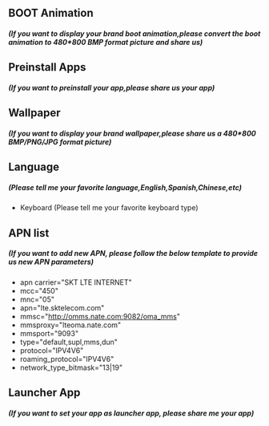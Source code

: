 ## BOOT Animation
##### (If you want to display your brand boot animation,please convert the boot animation to 480*800 BMP format picture and share us)


## Preinstall Apps
##### (If you want to preinstall your app,please share us your app)


## Wallpaper
##### (If you want to display your brand wallpaper,please share us a 480*800 BMP/PNG/JPG format picture)


## Language 
##### (Please tell me your favorite language,English,Spanish,Chinese,etc)
- Keyboard (Please tell me your favorite keyboard type)


## APN list
##### (If you want to add new APN, please follow the below template to provide us new APN parameters)

- apn carrier="SKT LTE INTERNET"
- mcc="450"
- mnc="05"
- apn="lte.sktelecom.com"
- mmsc="http://omms.nate.com:9082/oma_mms"
- mmsproxy="lteoma.nate.com"
- mmsport="9093"
- type="default,supl,mms,dun"
- protocol="IPV4V6"
- roaming_protocol="IPV4V6"
- network_type_bitmask="13|19"


## Launcher App
##### (If you want to set your app as launcher app, please share me your app)